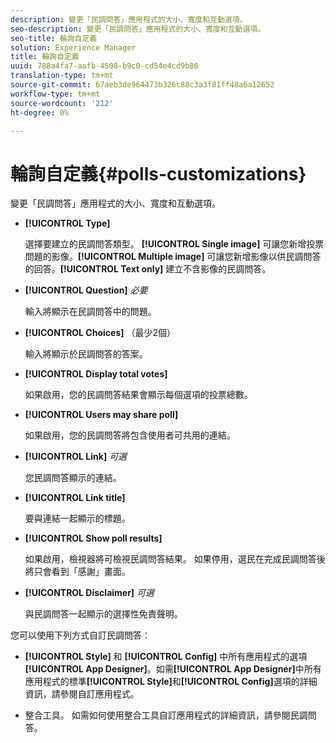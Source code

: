 ```yaml
---
description: 變更「民調問答」應用程式的大小、寬度和互動選項。
seo-description: 變更「民調問答」應用程式的大小、寬度和互動選項。
seo-title: 輪詢自定義
solution: Experience Manager
title: 輪詢自定義
uuid: 788a4fa7-aafb-4508-b9c0-cd54e4cd9b86
translation-type: tm+mt
source-git-commit: 67aeb3de964473b326c88c3a3f81ff48a6a12652
workflow-type: tm+mt
source-wordcount: '212'
ht-degree: 0%

---
```



# 輪詢自定義{#polls-customizations}

變更「民調問答」應用程式的大小、寬度和互動選項。



* **[!UICONTROL Type]**

   選擇要建立的民調問答類型。 **[!UICONTROL Single image]** 可讓您新增投票問題的影像。**[!UICONTROL Multiple image]** 可讓您新增影像以供民調問答的回答。**[!UICONTROL Text only]** 建立不含影像的民調問答。

* **[!UICONTROL Question]**  *必要*

   輸入將顯示在民調問答中的問題。

* **[!UICONTROL Choices]** （最少2個）

   輸入將顯示於民調問答的答案。

* **[!UICONTROL Display total votes]**

   如果啟用，您的民調問答結果會顯示每個選項的投票總數。

* **[!UICONTROL Users may share poll]**

   如果啟用，您的民調問答將包含使用者可共用的連結。

* **[!UICONTROL Link]** *可選*

   您民調問答顯示的連結。

* **[!UICONTROL Link title]**

   要與連結一起顯示的標題。

* **[!UICONTROL Show poll results]**

   如果啟用，檢視器將可檢視民調問答結果。 如果停用，選民在完成民調問答後將只會看到「感謝」畫面。

* **[!UICONTROL Disclaimer]** *可選*

   與民調問答一起顯示的選擇性免責聲明。

您可以使用下列方式自訂民調問答：

* **[!UICONTROL Style]** 和 **[!UICONTROL Config]** 中所有應用程式的選項 **[!UICONTROL App Designer]**。如需&#x200B;**[!UICONTROL App Designer]**&#x200B;中所有應用程式的標準&#x200B;**[!UICONTROL Style]**&#x200B;和&#x200B;**[!UICONTROL Config]**&#x200B;選項的詳細資訊，請參閱自訂應用程式。

* 整合工具。 如需如何使用整合工具自訂應用程式的詳細資訊，請參閱民調問答。

